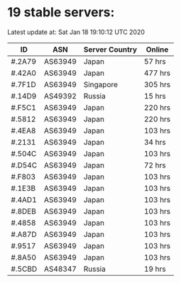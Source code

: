 # 19 stable servers:

Latest update at: Sat Jan 18 19:10:12 UTC 2020

| ID | ASN | Server Country | Online |
| -- | --- | -------------- | ------ |
| #.2A79 | AS63949 | Japan | 57 hrs |
| #.42A0 | AS63949 | Japan | 477 hrs |
| #.7F1D | AS63949 | Singapore | 305 hrs |
| #.14D9 | AS49392 | Russia | 15 hrs |
| #.F5C1 | AS63949 | Japan | 220 hrs |
| #.5812 | AS63949 | Japan | 220 hrs |
| #.4EA8 | AS63949 | Japan | 103 hrs |
| #.2131 | AS63949 | Japan | 34 hrs |
| #.504C | AS63949 | Japan | 103 hrs |
| #.D54C | AS63949 | Japan | 72 hrs |
| #.F803 | AS63949 | Japan | 103 hrs |
| #.1E3B | AS63949 | Japan | 103 hrs |
| #.4AD1 | AS63949 | Japan | 103 hrs |
| #.8DEB | AS63949 | Japan | 103 hrs |
| #.4858 | AS63949 | Japan | 103 hrs |
| #.A87D | AS63949 | Japan | 103 hrs |
| #.9517 | AS63949 | Japan | 103 hrs |
| #.8A50 | AS63949 | Japan | 103 hrs |
| #.5CBD | AS48347 | Russia | 19 hrs |

